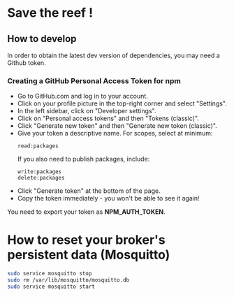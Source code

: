 # Save the reef !


## How to develop

In order to obtain the latest dev version of dependencies, you may need a Github token.

### Creating a GitHub Personal Access Token for npm

* Go to GitHub.com and log in to your account.
* Click on your profile picture in the top-right corner and select "Settings".
* In the left sidebar, click on "Developer settings".
* Click on "Personal access tokens" and then "Tokens (classic)".
* Click "Generate new token" and then "Generate new token (classic)".
* Give your token a descriptive name.
    For scopes, select at minimum:
    ```
    read:packages
    ```
    If you also need to publish packages, include:
    ```
    write:packages
    delete:packages
    ```
* Click "Generate token" at the bottom of the page.
* Copy the token immediately - you won't be able to see it again!

You need to export your token as **NPM_AUTH_TOKEN**.


# How to reset your broker's persistent data (Mosquitto)

```bash
sudo service mosquitto stop
sudo rm /var/lib/mosquitto/mosquitto.db
sudo service mosquitto start
```

